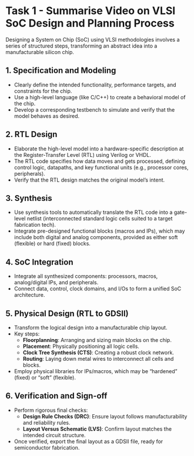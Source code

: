 # Task 1 - Summarise Video on VLSI SoC Design and Planning Process 

Designing a System on Chip (SoC) using VLSI methodologies involves a series of structured steps, transforming an abstract idea into a manufacturable silicon chip. 

## 1. Specification and Modeling

- Clearly define the intended functionality, performance targets, and constraints for the chip.
- Use a high-level language (like C/C++) to create a behavioral model of the chip.
- Develop a corresponding testbench to simulate and verify that the model behaves as desired.

## 2. RTL Design

- Elaborate the high-level model into a hardware-specific description at the Register-Transfer Level (RTL) using Verilog or VHDL.
- The RTL code specifies how data moves and gets processed, defining control logic, datapaths, and key functional units (e.g., processor cores, peripherals).
- Verify that the RTL design matches the original model’s intent.

## 3. Synthesis

- Use synthesis tools to automatically translate the RTL code into a gate-level netlist (interconnected standard logic cells suited to a target fabrication tech).
- Integrate pre-designed functional blocks (macros and IPs), which may include both digital and analog components, provided as either soft (flexible) or hard (fixed) blocks.

## 4. SoC Integration

- Integrate all synthesized components: processors, macros, analog/digital IPs, and peripherals.
- Connect data, control, clock domains, and I/Os to form a unified SoC architecture.

## 5. Physical Design (RTL to GDSII)

- Transform the logical design into a manufacturable chip layout.
- Key steps:
  - **Floorplanning**: Arranging and sizing main blocks on the chip.
  - **Placement**: Physically positioning all logic cells.
  - **Clock Tree Synthesis (CTS)**: Creating a robust clock network.
  - **Routing**: Laying down metal wires to interconnect all cells and blocks.
- Employ physical libraries for IPs/macros, which may be “hardened” (fixed) or “soft” (flexible).

## 6. Verification and Sign-off

- Perform rigorous final checks:
  - **Design Rule Checks (DRC)**: Ensure layout follows manufacturability and reliability rules.
  - **Layout Versus Schematic (LVS)**: Confirm layout matches the intended circuit structure.
- Once verified, export the final layout as a GDSII file, ready for semiconductor fabrication.

